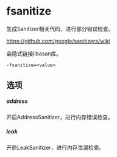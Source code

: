 # fsanitize

生成Sanitizer相关代码，进行部分错误检查。

https://github.com/google/sanitizers/wiki

会隐式链接libasan库。

```
-fsanitize=<value>
```

## 选项

##### address

开启AddressSanitizer，进行内存错误检查。

##### leak

开启LeakSanitizer，进行内存泄漏检查。
